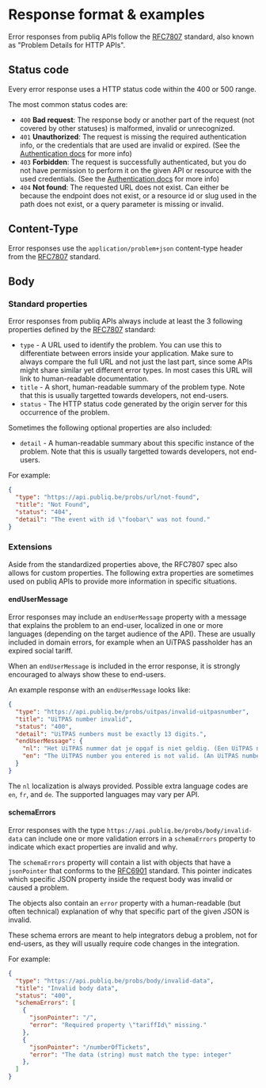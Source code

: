 # Response format & examples

Error responses from publiq APIs follow the [RFC7807](https://datatracker.ietf.org/doc/html/rfc7807) standard, also known as "Problem Details for HTTP APIs".

## Status code

Every error response uses a HTTP status code within the 400 or 500 range.

The most common status codes are:

*   `400` **Bad request**: The response body or another part of the request (not covered by other statuses) is malformed, invalid or unrecognized.
*   `401` **Unauthorized**: The request is missing the required authentication info, or the credentials that are used are invalid or expired. (See the [Authentication docs](https://publiq.stoplight.io/docs/authentication/docs/errors.md#unauthorized) for more info)
*   `403` **Forbidden**: The request is successfully authenticated, but you do not have permission to perform it on the given API or resource with the used credentials. (See the [Authentication docs](https://publiq.stoplight.io/docs/authentication/docs/errors.md#forbidden) for more info)
*   `404` **Not found**: The requested URL does not exist. Can either be because the endpoint does not exist, or a resource id or slug used in the path does not exist, or a query parameter is missing or invalid.

## Content-Type

Error responses use the `application/problem+json` content-type header from the [RFC7807](https://datatracker.ietf.org/doc/html/rfc7807) standard.

## Body

### Standard properties

Error responses from publiq APIs always include at least the 3 following properties defined by the [RFC7807](https://datatracker.ietf.org/doc/html/rfc7807) standard:

*   `type` - A URL used to identify the problem. You can use this to differentiate between errors inside your application. Make sure to always compare the full URL and not just the last part, since some APIs might share similar yet different error types. In most cases this URL will link to human-readable documentation.
*   `title` - A short, human-readable summary of the problem type. Note that this is usually targetted towards developers, not end-users.
*   `status` - The HTTP status code generated by the origin server for this occurrence of the problem.

Sometimes the following optional properties are also included:

*   `detail` - A human-readable summary about this specific instance of the problem. Note that this is usually targetted towards developers, not end-users.

For example:

```json
{
  "type": "https://api.publiq.be/probs/url/not-found",
  "title": "Not Found",
  "status": "404",
  "detail": "The event with id \"foobar\" was not found."
}
```

### Extensions

Aside from the standardized properties above, the RFC7807 spec also allows for custom properties. The following extra properties are sometimes used on publiq APIs to provide more information in specific situations.

#### endUserMessage

Error responses may include an `endUserMessage` property with a message that explains the problem to an end-user, localized in one or more languages (depending on the target audience of the API). These are usually included in domain errors, for example when an UiTPAS passholder has an expired social tariff.

When an `endUserMessage` is included in the error response, it is strongly encouraged to always show these to end-users.

An example response with an `endUserMessage` looks like:

```json
{
  "type": "https://api.publiq.be/probs/uitpas/invalid-uitpasnumber",
  "title": "UiTPAS number invalid",
  "status": "400",
  "detail": "UiTPAS numbers must be exactly 13 digits.",
  "endUserMessage": {
    "nl": "Het UiTPAS nummer dat je opgaf is niet geldig. (Een UiTPAS nummer bestaat uit exact 13 cijfers.)",
    "en": "The UiTPAS number you entered is not valid. (An UiTPAS number is exactly 13 digits.)"
  }
}
```

The `nl` localization is always provided. Possible extra language codes are `en`, `fr`, and `de`. The supported languages may vary per API.

#### schemaErrors

Error responses with the type `https://api.publiq.be/probs/body/invalid-data` can include one or more validation errors in a `schemaErrors` property to indicate which exact properties are invalid and why.

The `schemaErrors` property will contain a list with objects that have a `jsonPointer` that conforms to the [RFC6901](https://datatracker.ietf.org/doc/html/rfc6901) standard. This pointer indicates which specific JSON property inside the request body was invalid or caused a problem.

The objects also contain an `error` property with a human-readable (but often technical) explanation of why that specific part of the given JSON is invalid.

These schema errors are meant to help integrators debug a problem, not for end-users, as they will usually require code changes in the integration.

For example:

```json
{
  "type": "https://api.publiq.be/probs/body/invalid-data",
  "title": "Invalid body data",
  "status": "400",
  "schemaErrors": [
    {
      "jsonPointer": "/",
      "error": "Required property \"tariffId\" missing."
    },
    {
      "jsonPointer": "/numberOfTickets",
      "error": "The data (string) must match the type: integer"
    },
  ]
}
```